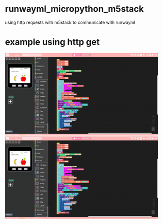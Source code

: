 # runwayml_micropython_m5stack
using http requests with m5stack to communicate with runwayml

# example using http get
![Test Image 3](https://github.com/machinehistories/runwayml_micropython_m5stack/blob/master/Screenshot%20from%202020-02-23%2019-55-19.png)
![Test Image 4](https://github.com/machinehistories/runwayml_micropython_m5stack/blob/master/Screenshot%20from%202020-02-23%2019-55-19.png)

